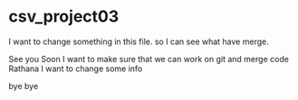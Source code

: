 # csv_project03

I want to change something in this file. so I can see what have merge.

See you 
Soon
I want to make sure that we can work on git and merge code
Rathana
I want to change some info

bye bye